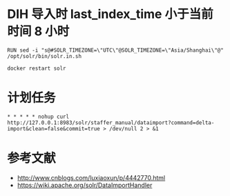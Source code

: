 

# DIH 导入时 last_index_time 小于当前时间 8 小时

```
RUN sed -i "s@#SOLR_TIMEZONE=\"UTC\"@SOLR_TIMEZONE=\"Asia/Shanghai\"@" /opt/solr/bin/solr.in.sh

docker restart solr
```


# 计划任务

```
* * * * * nohup curl http://127.0.0.1:8983/solr/staffer_manual/dataimport?command=delta-import&clean=false&commit=true > /dev/null 2 > &1
```



# 参考文献
- http://www.cnblogs.com/luxiaoxun/p/4442770.html
- https://wiki.apache.org/solr/DataImportHandler
